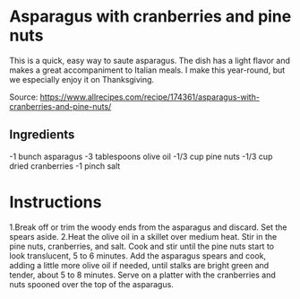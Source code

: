 # Asparagus with cranberries and pine nuts

This is a quick, easy way to saute asparagus. The dish has a light flavor and makes a great accompaniment to Italian meals. I make this year-round, but we especially enjoy it on Thanksgiving.

Source: https://www.allrecipes.com/recipe/174361/asparagus-with-cranberries-and-pine-nuts/

## Ingredients

-1 bunch asparagus
-3 tablespoons olive oil
-1/3 cup pine nuts
-1/3 cup dried cranberries
-1 pinch salt 

# Instructions

1.Break off or trim the woody ends from the asparagus and discard. Set the spears aside. 
2.Heat the olive oil in a skillet over medium heat. Stir in the pine nuts, cranberries, and salt. Cook and stir until the pine nuts start to look translucent, 5 to 6 minutes. Add the asparagus spears and cook, adding a little more olive oil if needed, until stalks are bright green and tender, about 5 to 8 minutes. Serve on a platter with the cranberries and nuts spooned over the top of the asparagus. 

